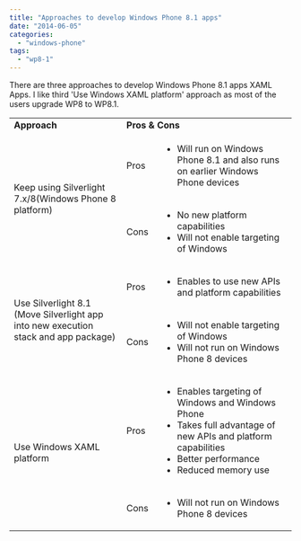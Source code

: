 ```yaml
---
title: "Approaches to develop Windows Phone 8.1 apps"
date: "2014-06-05"
categories: 
  - "windows-phone"
tags: 
  - "wp8-1"
---
```


There are three approaches to develop Windows Phone 8.1 apps XAML Apps. I like third 'Use Windows XAML platform' approach as most of the users upgrade WP8 to WP8.1.

<table width="1065"><tbody><tr><td width="425"><b>Approach</b></td><td colspan="2" width="640"><b>Pros &amp; Cons</b></td></tr><tr><td rowspan="2" width="425">Keep using Silverlight 7.x/8(Windows Phone 8 platform)</td><td width="75">Pros</td><td width="565"><ul><li>Will run on Windows Phone 8.1 and also runs on earlier Windows Phone devices</li></ul></td></tr><tr><td width="75">Cons</td><td width="565"><ul><li>No&nbsp;new platform capabilities</li><li>Will not enable targeting of Windows</li></ul></td></tr><tr><td rowspan="2" width="425">Use Silverlight 8.1 (Move Silverlight app into new execution stack and app package)</td><td width="75">Pros</td><td width="565"><ul><li>Enables to use new APIs and platform capabilities</li></ul></td></tr><tr><td width="75">Cons</td><td width="565"><ul><li>Will not enable targeting of Windows</li><li>Will not run on Windows Phone 8 devices</li></ul></td></tr><tr><td rowspan="2" width="425">Use Windows XAML platform</td><td width="75">Pros</td><td width="565"><ul><li>Enables targeting of Windows and Windows Phone</li><li>Takes full advantage of new APIs and platform capabilities</li><li>Better performance</li><li>Reduced memory use</li></ul></td></tr><tr><td width="75">Cons</td><td width="565"><ul><li>Will not run on Windows Phone 8 devices</li></ul></td></tr></tbody></table>
